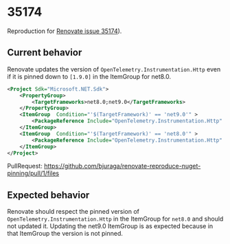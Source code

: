 # 35174

Reproduction for [Renovate issue 35174](https://github.com/renovatebot/renovate/discussions/35174)).

## Current behavior

Renovate updates the version of `OpenTelemetry.Instrumentation.Http` even if it is pinned down to `[1.9.0]` in the ItemGroup for net8.0.

``` xml
<Project Sdk="Microsoft.NET.Sdk">
    <PropertyGroup>
        <TargetFrameworks>net8.0;net9.0</TargetFrameworks>
    </PropertyGroup>
    <ItemGroup  Condition="'$(TargetFramework)' == 'net9.0'" >
        <PackageReference Include="OpenTelemetry.Instrumentation.Http" Version="1.11.0" />
    </ItemGroup>
    <ItemGroup  Condition="'$(TargetFramework)' == 'net8.0'" >
        <PackageReference Include="OpenTelemetry.Instrumentation.Http" Version="[1.9.0]" />
    </ItemGroup>
</Project>

```
PullRequest: https://github.com/bjuraga/renovate-reproduce-nuget-pinning/pull/1/files

## Expected behavior

Renovate should respect the pinned version of `OpenTelemetry.Instrumentation.Http` in the ItemGroup for `net8.0` and should not updated it. Updating the net9.0 ItemGroup is as expected because in that ItemGroup the version is not pinned.
